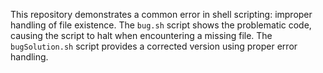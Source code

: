 This repository demonstrates a common error in shell scripting: improper handling of file existence.  The `bug.sh` script shows the problematic code, causing the script to halt when encountering a missing file.  The `bugSolution.sh` script provides a corrected version using proper error handling.